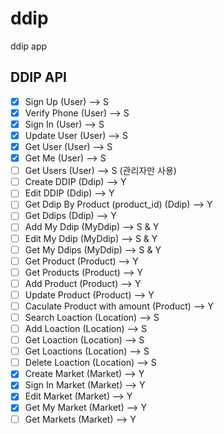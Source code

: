 # ddip
ddip app

## DDIP API

- [X] Sign Up (User) --> S
- [X] Verify Phone (User) --> S
- [X] Sign In (User) --> S
- [X] Update User (User) --> S
- [X] Get User (User) --> S
- [X] Get Me (User) --> S
- [ ] Get Users (User) --> S (관리자만 사용)
- [ ] Create DDIP (Ddip) --> Y
- [ ] Edit DDIP (Ddip) --> Y
- [ ] Get Ddip By Product (product_id) (Ddip) --> Y
- [ ] Get Ddips (Ddip) --> Y
- [ ] Add My Ddip (MyDdip) --> S & Y
- [ ] Edit My Ddip (MyDdip) --> S & Y
- [ ] Get My Ddips (MyDdip) --> S & Y
- [ ] Get Product (Product) --> Y
- [ ] Get Products (Product) --> Y
- [ ] Add Product (Product) --> Y
- [ ] Update Product (Product) --> Y
- [ ] Caculate Product with amount (Product) --> Y
- [ ] Search Loaction (Location) --> S
- [ ] Add Loaction (Location) --> S
- [ ] Get Loaction (Location) --> S
- [ ] Get Loactions (Location) --> S
- [ ] Delete Loaction (Location) --> S
- [x] Create Market (Market) --> Y
- [x] Sign In Market (Market) --> Y
- [x] Edit Market (Market) --> Y
- [x] Get My Market (Market) --> Y
- [ ] Get Markets (Market) --> Y
